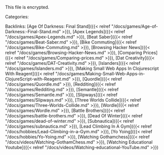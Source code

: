 This file is encrypted.

Categories:


Backlinks:
[Age Of Darkness: Final Stand]({{< relref "/docs/games/Age-of-Darkness:-Final-Stand.md" >}}),
[Apex Legends]({{< relref "/docs/games/Apex-Legends.md" >}}),
[Beat Saber]({{< relref "/docs/games/Beat-Saber.md" >}}),
[Bike Commuting]({{< relref "/docs/games/Bike-Commuting.md" >}}),
[Browsing Hacker News]({{< relref "/docs/games/Browsing-Hacker-News.md" >}}),
[Comparing Prices]({{< relref "/docs/games/Comparing-prices.md" >}}),
[Dat Creativity]({{< relref "/docs/games/DAT-Creativity.md" >}}),
[Islanders]({{< relref "/docs/games/Islanders.md" >}}),
[Making Small Web Apps In Clojurescript With Reagent]({{< relref "/docs/games/Making-Small-Web-Apps-in-ClojureScript-with-Reagent.md" >}}),
[Quordle]({{< relref "/docs/games/Quordle.md" >}}),
[Redditing]({{< relref "/docs/games/Redditing.md" >}}),
[Semantle]({{< relref "/docs/games/Semantle.md" >}}),
[Slipways]({{< relref "/docs/games/Slipways.md" >}}),
[Three Worlds Collide]({{< relref "/docs/games/Three-Worlds-Collide.md" >}}),
[Wordle]({{< relref "/docs/games/Wordle.md" >}}),
[Battle Brothers]({{< relref "/docs/games/battle-brothers.md" >}}),
[Dead Of Winter]({{< relref "/docs/games/dead-of-winter.md" >}}),
[Subnautica]({{< relref "/docs/games/subnautica.md" >}}),
[Lead Climbing In A Gym]({{< relref "/docs/hobbies/Lead-Climbing-in-a-Gym.md" >}}),
[Yo Yoing]({{< relref "/docs/hobbies/Yo-Yoing.md" >}}),
[Watching Gothamchess]({{< relref "/docs/videos/Watching-GothamChess.md" >}}),
[Watching Educational Youtube]({{< relref "/docs/videos/Watching-educational-YouTube.md" >}})